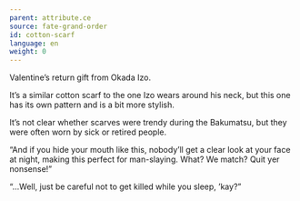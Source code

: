 ```yaml
---
parent: attribute.ce
source: fate-grand-order
id: cotton-scarf
language: en
weight: 0
---
```


Valentine’s return gift from Okada Izo.

It’s a similar cotton scarf to the one Izo wears around his neck, but this one has its own pattern and is a bit more stylish.

It’s not clear whether scarves were trendy during the Bakumatsu, but they were often worn by sick or retired people.

“And if you hide your mouth like this, nobody’ll get a clear look at your face at night, making this perfect for man-slaying. What? We match? Quit yer nonsense!”

“…Well, just be careful not to get killed while you sleep, ’kay?” 
